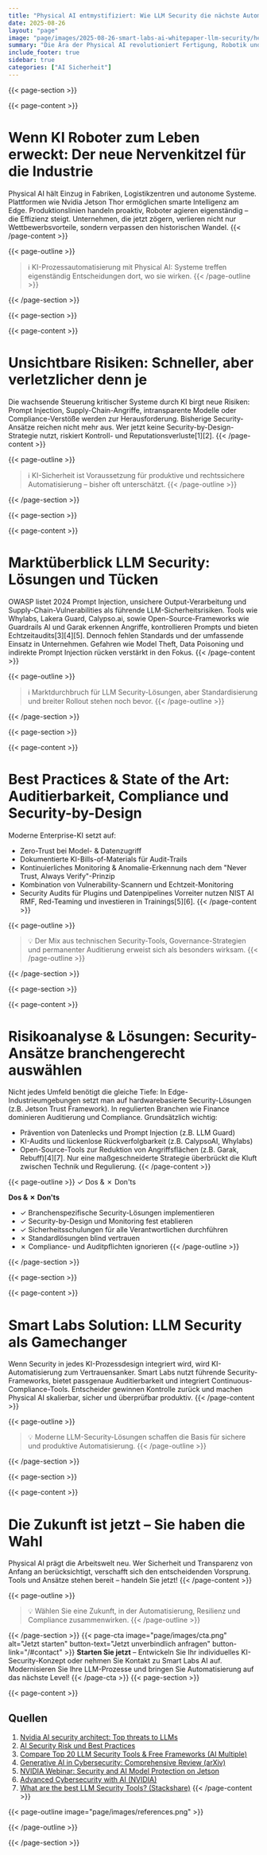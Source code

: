 ```yaml
---
title: "Physical AI entmystifiziert: Wie LLM Security die nächste Automatisierungsrevolution absichert"
date: 2025-08-26
layout: "page"
image: "page/images/2025-08-26-smart-labs-ai-whitepaper-llm-security/hero.jpg"
summary: "Die Ära der Physical AI revolutioniert Fertigung, Robotik und Prozesse. Ohne robuste LLM-Sicherheit drohen Compliance-Lücken und unkalkulierbare Risiken. Dieses Whitepaper zeigt praxisnahe Strategien und Tools, mit denen Entscheider Sicherheit-by-Design etablieren, Kontrollverluste verhindern und KI-Prozessautomatisierung nachhaltiger machen."
include_footer: true
sidebar: true
categories: ["AI Sicherheit"]
---
```


{{< page-section >}}

{{< page-content >}}
# Wenn KI Roboter zum Leben erweckt: Der neue Nervenkitzel für die Industrie

Physical AI hält Einzug in Fabriken, Logistikzentren und autonome Systeme. Plattformen wie Nvidia Jetson Thor ermöglichen smarte Intelligenz am Edge. Produktionslinien handeln proaktiv, Roboter agieren eigenständig – die Effizienz steigt. Unternehmen, die jetzt zögern, verlieren nicht nur Wettbewerbsvorteile, sondern verpassen den historischen Wandel.
{{< /page-content >}}

{{< page-outline >}}
> ℹ️ KI-Prozessautomatisierung mit Physical AI: Systeme treffen eigenständig Entscheidungen dort, wo sie wirken.
{{< /page-outline >}}

{{< /page-section >}}

{{< page-section >}}

{{< page-content >}}
# Unsichtbare Risiken: Schneller, aber verletzlicher denn je

Die wachsende Steuerung kritischer Systeme durch KI birgt neue Risiken: Prompt Injection, Supply-Chain-Angriffe, intransparente Modelle oder Compliance-Verstöße werden zur Herausforderung. Bisherige Security-Ansätze reichen nicht mehr aus. Wer jetzt keine Security-by-Design-Strategie nutzt, riskiert Kontroll- und Reputationsverluste[1][2].
{{< /page-content >}}

{{< page-outline >}}
> ℹ️ KI-Sicherheit ist Voraussetzung für produktive und rechtssichere Automatisierung – bisher oft unterschätzt.
{{< /page-outline >}}

{{< /page-section >}}

{{< page-section >}}

{{< page-content >}}
# Marktüberblick LLM Security: Lösungen und Tücken

OWASP listet 2024 Prompt Injection, unsichere Output-Verarbeitung und Supply-Chain-Vulnerabilities als führende LLM-Sicherheitsrisiken. Tools wie Whylabs, Lakera Guard, Calypso.ai, sowie Open-Source-Frameworks wie Guardrails AI und Garak erkennen Angriffe, kontrollieren Prompts und bieten Echtzeitaudits[3][4][5]. Dennoch fehlen Standards und der umfassende Einsatz in Unternehmen. Gefahren wie Model Theft, Data Poisoning und indirekte Prompt Injection rücken verstärkt in den Fokus.
{{< /page-content >}}

{{< page-outline >}}
> ℹ️ Marktdurchbruch für LLM Security-Lösungen, aber Standardisierung und breiter Rollout stehen noch bevor.
{{< /page-outline >}}

{{< /page-section >}}

{{< page-section >}}

{{< page-content >}}
# Best Practices & State of the Art: Auditierbarkeit, Compliance und Security-by-Design

Moderne Enterprise-KI setzt auf:
- Zero-Trust bei Model- & Datenzugriff
- Dokumentierte KI-Bills-of-Materials für Audit-Trails
- Kontinuierliches Monitoring & Anomalie-Erkennung nach dem "Never Trust, Always Verify"-Prinzip
- Kombination von Vulnerability-Scannern und Echtzeit-Monitoring
- Security Audits für Plugins und Datenpipelines
Vorreiter nutzen NIST AI RMF, Red-Teaming und investieren in Trainings[5][6].
{{< /page-content >}}

{{< page-outline >}}
> 💡 Der Mix aus technischen Security-Tools, Governance-Strategien und permanenter Auditierung erweist sich als besonders wirksam.
{{< /page-outline >}}

{{< /page-section >}}

{{< page-section >}}

{{< page-content >}}
# Risikoanalyse & Lösungen: Security-Ansätze branchengerecht auswählen

Nicht jedes Umfeld benötigt die gleiche Tiefe: In Edge-Industrieumgebungen setzt man auf hardwarebasierte Security-Lösungen (z.B. Jetson Trust Framework). In regulierten Branchen wie Finance dominieren Auditierung und Compliance. Grundsätzlich wichtig:
- Prävention von Datenlecks und Prompt Injection (z.B. LLM Guard)
- KI-Audits und lückenlose Rückverfolgbarkeit (z.B. CalypsoAI, Whylabs)
- Open-Source-Tools zur Reduktion von Angriffsflächen (z.B. Garak, Rebuff)[4][7].
Nur eine maßgeschneiderte Strategie überbrückt die Kluft zwischen Technik und Regulierung.
{{< /page-content >}}

{{< page-outline >}}
✓ Dos & ✗ Don'ts

**Dos & ✗ Don'ts**
- ✓ Branchenspezifische Security-Lösungen implementieren
- ✓ Security-by-Design und Monitoring fest etablieren
- ✓ Sicherheitsschulungen für alle Verantwortlichen durchführen
- ✗ Standardlösungen blind vertrauen
- ✗ Compliance- und Auditpflichten ignorieren
{{< /page-outline >}}

{{< /page-section >}}

{{< page-section >}}

{{< page-content >}}
# Smart Labs Solution: LLM Security als Gamechanger

Wenn Security in jedes KI-Prozessdesign integriert wird, wird KI-Automatisierung zum Vertrauensanker. Smart Labs nutzt führende Security-Frameworks, bietet passgenaue Auditierbarkeit und integriert Continuous-Compliance-Tools. Entscheider gewinnen Kontrolle zurück und machen Physical AI skalierbar, sicher und überprüfbar produktiv.
{{< /page-content >}}

{{< page-outline >}}
> 💡 Moderne LLM-Security-Lösungen schaffen die Basis für sichere und produktive Automatisierung.
{{< /page-outline >}}

{{< /page-section >}}

{{< page-section >}}

{{< page-content >}}
# Die Zukunft ist jetzt – Sie haben die Wahl

Physical AI prägt die Arbeitswelt neu. Wer Sicherheit und Transparenz von Anfang an berücksichtigt, verschafft sich den entscheidenden Vorsprung. Tools und Ansätze stehen bereit – handeln Sie jetzt!
{{< /page-content >}}

{{< page-outline >}}
> 💡 Wählen Sie eine Zukunft, in der Automatisierung, Resilienz und Compliance zusammenwirken.
{{< /page-outline >}}

{{< /page-section >}}
{{< page-cta image="page/images/cta.png" alt="Jetzt starten" button-text="Jetzt unverbindlich anfragen" button-link="/#contact" >}}
**Starten Sie jetzt** – Entwickeln Sie Ihr individuelles KI-Security-Konzept oder nehmen Sie Kontakt zu Smart Labs AI auf. Modernisieren Sie Ihre LLM-Prozesse und bringen Sie Automatisierung auf das nächste Level!
{{< /page-cta >}}
{{< page-section >}}

{{< page-content >}}
## Quellen

1. [Nvidia AI security architect: Top threats to LLMs](https://www.techtarget.com/searchsecurity/news/366599855/Nvidia-AI-security-architect-discusses-top-threats-to-LLMs)  
2. [AI Security Risk und Best Practices](https://www.isaca.org/resources/news-and-trends/industry-news/2024/ai-security-risk-and-best-practices)  
3. [Compare Top 20 LLM Security Tools & Free Frameworks (AI Multiple)](https://research.aimultiple.com/llm-security-tools/)  
4. [Generative AI in Cybersecurity: Comprehensive Review (arXiv)](https://arxiv.org/html/2405.12750v2)  
5. [NVIDIA Webinar: Security and AI Model Protection on Jetson](https://info.nvidia.com/security-ai-model-protection-on-jetson-and-secedge.html)  
6. [Advanced Cybersecurity with AI (NVIDIA)](https://www.nvidia.com/en-gb/industries/cybersecurity/)  
7. [What are the best LLM Security Tools? (Stackshare)](https://stackshare.io/llm-security)
{{< /page-content >}}

{{< page-outline image="page/images/references.png" >}}

{{< /page-outline >}}

{{< /page-section >}}